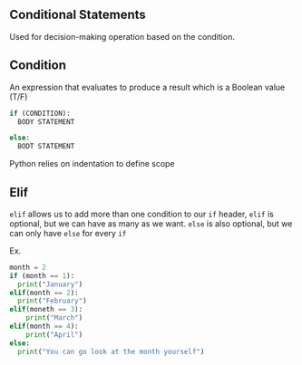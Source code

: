 ## Conditional Statements 
Used for decision-making operation based on the condition. 

## Condition 
An expression that evaluates to produce a result which is a Boolean value (T/F)

```python
if (CONDITION): 
  BODY STATEMENT

else: 
  BODT STATEMENT
```

Python relies on indentation to define scope 

## Elif 

`elif` allows us to add more than one condition to our `if` header, `elif` is optional, but we can have as many as we want. `else` is also optional, but we can only have `else` for every `if`

Ex. 
```python 
month = 2 
if (month == 1):
  print("January")
elif(month == 2): 
  print("February")
elif(moneth == 3):
    print("March")
elif(month == 4): 
    print("April")
else: 
  print("You can go look at the month yourself")
  ```
  